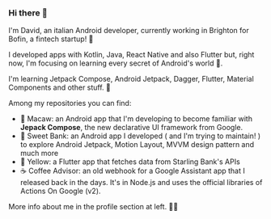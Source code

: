 ### Hi there 👋

I'm David, an italian Android developer, currently working in Brighton for Bofin, a fintech startup! 🏦

I developed apps with Kotlin, Java, React Native and also Flutter but, right now, I'm focusing on learning every secret of Android's world 📱.

I'm learning Jetpack Compose, Android Jetpack, Dagger, Flutter, Material Components and other stuff. 🌳 

Among my repositories you can find:
- 🦜 Macaw: an Android app that I'm developing to become familiar with **Jepack Compose**, the new declarative UI framework from Google.
- 🍬 Sweet Bank: an Android app I developed ( and I'm trying to maintain! ) to explore Android Jetpack, Motion Layout, MVVM design pattern and much more
- 🌼 Yellow: a Flutter app that fetches data from Starling Bank's APIs
- ☕️ Coffee Advisor: an old webhook for a Google Assistant app that I released back in the days. It's in Node.js and uses the official libraries of Actions On Google (v2).

More info about me in the profile section at left. ✌🏻


